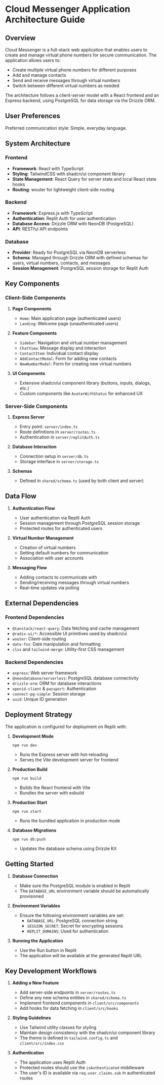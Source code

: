 # Cloud Messenger Application Architecture Guide

## Overview
Cloud Messenger is a full-stack web application that enables users to create and manage virtual phone numbers for secure communication. The application allows users to:
- Create multiple virtual phone numbers for different purposes
- Add and manage contacts
- Send and receive messages through virtual numbers
- Switch between different virtual numbers as needed

The architecture follows a client-server model with a React frontend and an Express backend, using PostgreSQL for data storage via the Drizzle ORM.

## User Preferences
Preferred communication style: Simple, everyday language.

## System Architecture

### Frontend
- **Framework**: React with TypeScript
- **Styling**: TailwindCSS with shadcn/ui component library
- **State Management**: React Query for server state and local React state hooks
- **Routing**: wouter for lightweight client-side routing

### Backend
- **Framework**: Express.js with TypeScript
- **Authentication**: Replit Auth for user authentication
- **Database Access**: Drizzle ORM with NeonDB (PostgreSQL)
- **API**: RESTful API endpoints

### Database
- **Provider**: Ready for PostgreSQL via NeonDB serverless
- **Schema**: Managed through Drizzle ORM with defined schemas for users, virtual numbers, contacts, and messages
- **Session Management**: PostgreSQL session storage for Replit Auth

## Key Components

### Client-Side Components
1. **Page Components**
   - `Home`: Main application page (authenticated users)
   - `Landing`: Welcome page (unauthenticated users)

2. **Feature Components**
   - `Sidebar`: Navigation and virtual number management
   - `ChatView`: Message display and interaction
   - `ContactItem`: Individual contact display
   - `AddContactModal`: Form for adding new contacts
   - `NewNumberModal`: Form for creating new virtual numbers

3. **UI Components**
   - Extensive shadcn/ui component library (buttons, inputs, dialogs, etc.)
   - Custom components like `AvatarWithStatus` for enhanced UX

### Server-Side Components
1. **Express Server**
   - Entry point: `server/index.ts`
   - Route definitions in `server/routes.ts`
   - Authentication in `server/replitAuth.ts`

2. **Database Interaction**
   - Connection setup in `server/db.ts`
   - Storage interface in `server/storage.ts`

3. **Schemas**
   - Defined in `shared/schema.ts` (used by both client and server)

## Data Flow

1. **Authentication Flow**
   - User authentication via Replit Auth
   - Session management through PostgreSQL session storage
   - Protected routes for authenticated users

2. **Virtual Number Management**
   - Creation of virtual numbers
   - Setting default numbers for communication
   - Association with user accounts

3. **Messaging Flow**
   - Adding contacts to communicate with
   - Sending/receiving messages through virtual numbers
   - Real-time updates via polling

## External Dependencies

### Frontend Dependencies
- `@tanstack/react-query`: Data fetching and cache management
- `@radix-ui/*`: Accessible UI primitives used by shadcn/ui
- `wouter`: Client-side routing
- `date-fns`: Date manipulation and formatting
- `clsx` and `tailwind-merge`: Utility-first CSS management

### Backend Dependencies
- `express`: Web server framework
- `@neondatabase/serverless`: PostgreSQL database connectivity
- `drizzle-orm`: ORM for database interactions
- `openid-client` & `passport`: Authentication
- `connect-pg-simple`: Session storage
- `uuid`: Unique ID generation

## Deployment Strategy

The application is configured for deployment on Replit with:

1. **Development Mode**
   ```
   npm run dev
   ```
   - Runs the Express server with hot-reloading
   - Serves the Vite development server for frontend

2. **Production Build**
   ```
   npm run build
   ```
   - Builds the React frontend with Vite
   - Bundles the server with esbuild

3. **Production Start**
   ```
   npm run start
   ```
   - Runs the bundled application in production mode

4. **Database Migrations**
   ```
   npm run db:push
   ```
   - Updates the database schema using Drizzle Kit

## Getting Started

1. **Database Connection**
   - Make sure the PostgreSQL module is enabled in Replit
   - The `DATABASE_URL` environment variable should be automatically provisioned

2. **Environment Variables**
   - Ensure the following environment variables are set:
     - `DATABASE_URL`: PostgreSQL connection string
     - `SESSION_SECRET`: Secret for encrypting sessions
     - `REPLIT_DOMAINS`: Used for authentication

3. **Running the Application**
   - Use the Run button in Replit
   - The application will be available at the generated Replit URL

## Key Development Workflows

1. **Adding a New Feature**
   - Add server-side endpoints in `server/routes.ts`
   - Define any new schema entities in `shared/schema.ts`
   - Implement frontend components in `client/src/components`
   - Add hooks for data fetching in `client/src/hooks`

2. **Styling Guidelines**
   - Use Tailwind utility classes for styling
   - Maintain design consistency with the shadcn/ui component library
   - The theme is defined in `tailwind.config.ts` and `client/src/index.css`

3. **Authentication**
   - The application uses Replit Auth
   - Protected routes should use the `isAuthenticated` middleware
   - The user's ID is available via `req.user.claims.sub` in authenticated routes
